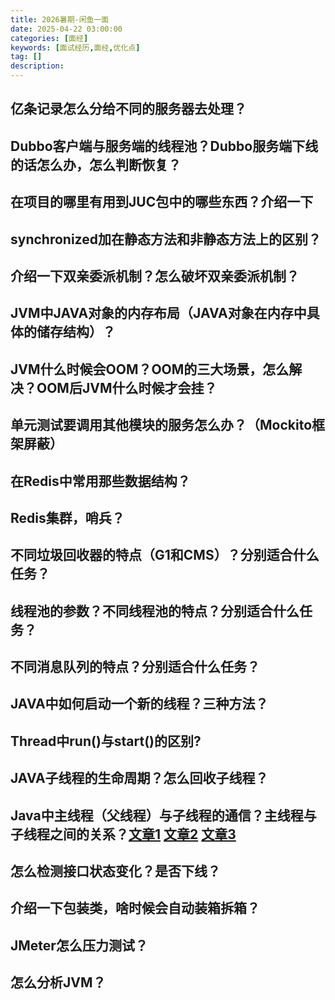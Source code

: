 ```yaml
---
title: 2026暑期-闲鱼一面
date: 2025-04-22 03:00:00
categories: [面经]
keywords: [面试经历,面经,优化点]
tag: []
description:
---
```


## 亿条记录怎么分给不同的服务器去处理？

## Dubbo客户端与服务端的线程池？Dubbo服务端下线的话怎么办，怎么判断恢复？

## 在项目的哪里有用到JUC包中的哪些东西？介绍一下

## synchronized加在静态方法和非静态方法上的区别？

## 介绍一下双亲委派机制？怎么破坏双亲委派机制？

## JVM中JAVA对象的内存布局（JAVA对象在内存中具体的储存结构）？

## JVM什么时候会OOM？OOM的三大场景，怎么解决？OOM后JVM什么时候才会挂？

## 单元测试要调用其他模块的服务怎么办？（Mockito框架屏蔽）

## 在Redis中常用那些数据结构？

## Redis集群，哨兵？

## 不同垃圾回收器的特点（G1和CMS）？分别适合什么任务？

## 线程池的参数？不同线程池的特点？分别适合什么任务？

## 不同消息队列的特点？分别适合什么任务？

## JAVA中如何启动一个新的线程？三种方法？

## Thread中run()与start()的区别?

## JAVA子线程的生命周期？怎么回收子线程？

## Java中主线程（父线程）与子线程的通信？主线程与子线程之间的关系？[文章1](https://cloud.tencent.com/developer/article/1497563) [文章2](https://blog.csdn.net/weixin_45428910/article/details/145386430) [文章3](https://www.cnblogs.com/noteless/p/10371174.html)

## 怎么检测接口状态变化？是否下线？

## 介绍一下包装类，啥时候会自动装箱拆箱？

## JMeter怎么压力测试？

## 怎么分析JVM？
